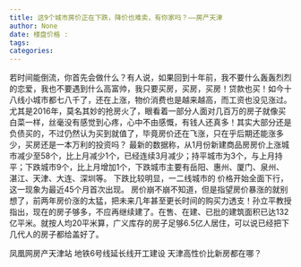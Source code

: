 ```yaml
---
title: 这9个城市房价正在下跌，降价也难卖，有你家吗？——房产天津
author: None
date: 楼盘价格 : 
tags: 
categories: 
---
```

                        
<!-- more -->
若时间能倒流，你首先会做什么？有人说，如果回到十年前，我不要什么轰轰烈烈的恋爱，我也不要遇到什么高富帅，我只要买房，买房，买房！贷款也买！如今十八线小城市都七八千了，还在上涨，物价消费也是越来越高，而工资也没见涨过。
尤其是2016年，莫名其妙的抢房火了，眼看着一部分人面对几百万的房子就像买白菜一样，丝毫没有感觉到心疼，心中不由感慨，有钱人还真多！其实大部分还是负债买的，不过仍然认为买到就值了，毕竟房价还在飞涨，只在乎后期还能涨多少，买房还是一本万利的投资吗？
最新的数据称，从1月份新建商品房房价上涨城市减少至58个，比上月减少1个，已经连续3月减少；持平城市为3个，与上月持平；下跌城市9个，比上月增加1个，下跌城市主要有岳阳、惠州、厦门、泉州、湛江、天津、大连、深圳等。
下跌比较明显，一二线城市的
价格开始全面下行，这一现象为最近45个月首次出现。
房价崩不崩不知道，但是指望房价暴涨的就别想了，前两年房价涨的太猛，把未来几年甚至更长时间的购买力透支！孙立平教授指出，现在的房子够多，不应再继续建了。在售、在建、已批的建筑面积已达132亿平米。就按人均20平米算，广义库存的房子足够6.5亿人居住，可以说已经把下几代人的房子都给盖好了。
                        
                        
                        
                        
                                        
                    
                    
                
                    
                    
                    
                
                    
                
凤凰网房产天津站
地铁6号线延长线开工建设
天津高性价比新房都在哪？	
	                        
	                    
	                        
	                    
